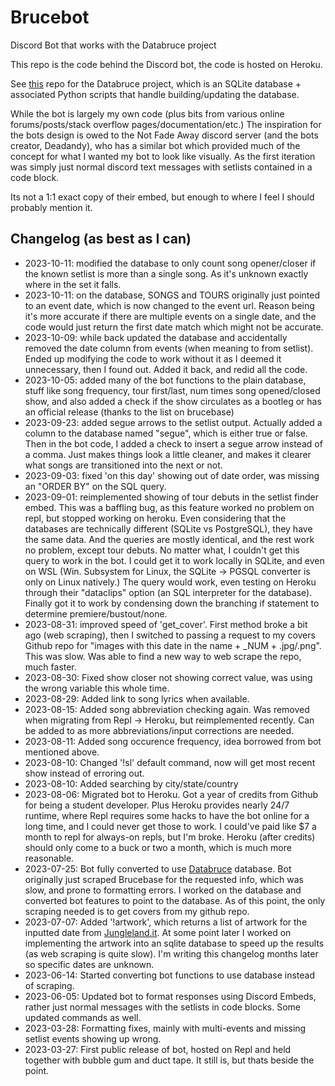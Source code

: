 # Brucebot

Discord Bot that works with the Databruce project

This repo is the code behind the Discord bot, the code is hosted on Heroku.

See [this](https://github.com/lilbud/Databruce) repo for the Databruce project, which is an SQLite database + associated Python scripts that handle building/updating the database.

While the bot is largely my own code (plus bits from various online forums/posts/stack overflow pages/documentation/etc.) The inspiration for the bots design is owed to the Not Fade Away discord server (and the bots creator, Deadandy), who has a similar bot which provided much of the concept for what I wanted my bot to look like visually. As the first iteration was simply just normal discord text messages with setlists contained in a code block.

Its not a 1:1 exact copy of their embed, but enough to where I feel I should probably mention it.

## Changelog (as best as I can)

- 2023-10-11: modified the database to only count song opener/closer if the known setlist is more than a single song. As it's unknown exactly where in the set it falls.
- 2023-10-11: on the database, SONGS and TOURS originally just pointed to an event date, which is now changed to the event url. Reason being it's more accurate if there are multiple events on a single date, and the code would just return the first date match which might not be accurate.
- 2023-10-09: while back updated the database and accidentally removed the date column from events (when meaning to from setlist). Ended up modifying the code to work without it as I deemed it unnecessary, then I found out. Added it back, and redid all the code.
- 2023-10-05: added many of the bot functions to the plain database, stuff like song frequency, tour first/last, num times song opened/closed show, and also added a check if the show circulates as a bootleg or has an official release (thanks to the list on brucebase)
- 2023-09-23: added segue arrows to the setlist output. Actually added a column to the database named "segue", which is either true or false. Then in the bot code, I added a check to insert a segue arrow instead of a comma. Just makes things look a little cleaner, and makes it clearer what songs are transitioned into the next or not.
- 2023-09-03: fixed 'on this day' showing out of date order, was missing an "ORDER BY" on the SQL query.  
- 2023-09-01: reimplemented showing of tour debuts in the setlist finder embed. This was a baffling bug, as this feature worked no problem on repl, but stopped working on heroku. Even considering that the databases are technically different (SQLite vs PostgreSQL), they have the same data. And the queries are mostly identical, and the rest work no problem, except tour debuts. No matter what, I couldn't get this query to work in the bot. I could get it to work locally in SQLite, and even on WSL (Win. Subsystem for Linux, the SQLite -> PGSQL converter is only on Linux natively.) The query would work, even testing on Heroku through their "dataclips" option (an SQL interpreter for the database). Finally got it to work by condensing down the branching if statement to determine premiere/bustout/none.
- 2023-08-31: improved speed of 'get_cover'. First method broke a bit ago (web scraping), then I switched to passing a request to my covers Github repo for "images with this date in the name + _NUM + .jpg/.png". This was slow. Was able to find a new way to web scrape the repo, much faster.
- 2023-08-30: Fixed show closer not showing correct value, was using the wrong variable this whole time.
- 2023-08-29: Added link to song lyrics when available.
- 2023-08-15: Added song abbreviation checking again. Was removed when migrating from Repl -> Heroku, but reimplemented recently. Can be added to as more abbreviations/input corrections are needed.
- 2023-08-11: Added song occurence frequency, idea borrowed from bot mentioned above.
- 2023-08-10: Changed '!sl' default command, now will get most recent show instead of erroring out.
- 2023-08-10: Added searching by city/state/country
- 2023-08-06: Migrated bot to Heroku. Got a year of credits from Github for being a student developer. Plus Heroku provides nearly 24/7 runtime, where Repl requires some hacks to have the bot online for a long time, and I could never get those to work. I could've paid like $7 a month to repl for always-on repls, but I'm broke. Heroku (after credits) should only come to a buck or two a month, which is much more reasonable.
- 2023-07-25: Bot fully converted to use [Databruce](https://github.com/lilbud/Databruce) database. Bot originally just scraped Brucebase for the requested info, which was slow, and prone to formatting errors. I worked on the database and converted bot features to point to the database. As of this point, the only scraping needed is to get covers from my github repo.
- 2023-07-07: Added '!artwork', which returns a list of artwork for the inputted date from [Jungleland.it](http://www.jungleland.it/html/artwork.htm). At some point later I worked on implementing the artwork into an sqlite database to speed up the results (as web scraping is quite slow). I'm writing this changelog months later so specific dates are unknown.
- 2023-06-14: Started converting bot functions to use database instead of scraping.
- 2023-06-05: Updated bot to format responses using Discord Embeds, rather just normal messages with the setlists in code blocks. Some updated commands as well.
- 2023-03-28: Formatting fixes, mainly with multi-events and missing setlist events showing up wrong.
- 2023-03-27: First public release of bot, hosted on Repl and held together with bubble gum and duct tape. It still is, but thats beside the point.
